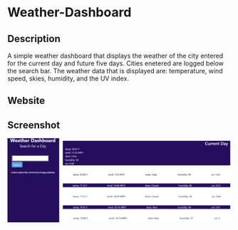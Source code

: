 # Weather-Dashboard

## Description
A simple weather dashboard that displays the weather of the city entered for the current day and future five days. Cities enetered are logged below the search bar.
The weather data that is displayed are: temperature, wind speed, skies, humidity, and the UV index.

## Website


## Screenshot
<img src="./assets/images/wdsc.png">